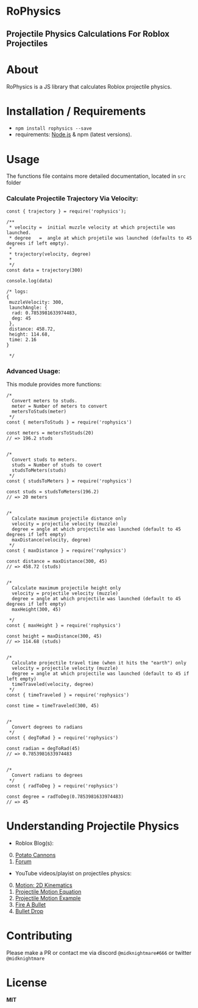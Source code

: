 # RoPhysics
## Projectile Physics Calculations For Roblox Projectiles

# About
RoPhysics is a JS library that calculates Roblox projectile physics.


# Installation / Requirements
* `npm install rophysics --save`
* requirements: [Node.js](https://nodejs.org/en/) & npm (latest versions).

# Usage
The functions file contains more detailed documentation, located in `src` folder
### Calculate Projectile Trajectory Via Velocity:
```JS
const { trajectory } = require('rophysics');

/**
 * velocity =  initial muzzle velocity at which projectile was launched.
 * degree   =  angle at which projetile was launched (defaults to 45 degrees if left empty).
 * 
 * trajectory(velocity, degree)
 * 
 */
const data = trajectory(300)

console.log(data)

/* logs:
{
 muzzleVelocity: 300,
 launchAngle: {
  rad: 0.7853981633974483,
  deg: 45
 },
 distance: 458.72,
 height: 114.68,
 time: 2.16
}

 */

```
### Advanced Usage:
This module provides more functions:
```JS
/*
  Convert meters to studs.
  meter = Number of meters to convert
  metersToStuds(meter)
 */
const { metersToStuds } = require('rophysics')

const meters = metersToStuds(20)
// => 196.2 studs


/*
  Convert studs to meters.
  studs = Number of studs to covert
  studsToMeters(studs)
 */
const { studsToMeters } = require('rophysics')

const studs = studsToMeters(196.2)
// => 20 meters


/*
  Calculate maximum projectile distance only
  velocity = projectile velocity (muzzle)
  degree = angle at which projectile was launched (default to 45 degrees if left empty)
  maxDistance(velocity, degree)
 */
const { maxDistance } = require('rophysics')

const distance = maxDistance(300, 45)
// => 458.72 (studs)


/*
  Calculate maximum projectile height only
  velocity = projectile velocity (muzzle)
  degree = angle at which projectile was launched (default to 45 degrees if left empty)
  maxHeight(300, 45)

 */
const { maxHeight } = require('rophysics')

const height = maxDistance(300, 45)
// => 114.68 (studs)


/*
  Calculate projectile travel time (when it hits the "earth") only
  velocity = projectile velocity (muzzle)
  degree = angle at which projectile was launched (default to 45 if left empty)
  timeTraveled(velocity, degree) 
 */
const { timeTraveled } = require('rophysics')

const time = timeTraveled(300, 45)


/*
  Convert degrees to radians
 */
const { degToRad } = require('rophysics')

const radian = degToRad(45)
// => 0.7853981633974483


/*
  Convert radians to degrees
 */
const { radToDeg } = require('rophysics')

const degree = radToDeg(0.7853981633974483)
// => 45

```
# Understanding Projectile Physics
* Roblox Blog(s):
0. [Potato Cannons](https://blog.roblox.com/2012/06/testing-the-accuracy-of-roblox-physics-with-potato-cannons/)
1. [Forum](https://devforum.roblox.com/t/how-many-studs-is-there-in-a-meter/103417/8)

* YouTube videos/playist on projectiles physics: 
0. [Motion: 2D Kinematics](https://www.youtube.com/watch?v=uBMLZV1B-Bw&list=PLMXAf0aPgIuVxKORoyofGV99l-YUsEK3j&index=1)
1. [Projectile Motion Equation](https://www.youtube.com/watch?v=DbuidBDG6ss)
2. [Projectile Motion Example](https://www.youtube.com/watch?v=6SHT-SLvcxk)
3. [Fire A Bullet](https://www.youtube.com/watch?v=_8t0iPz9VOc&list=PLMXAf0aPgIuVxKORoyofGV99l-YUsEK3j&index=7
)
4. [Bullet Drop](https://www.youtube.com/watch?v=_-soNrVIb8U&list=PLMXAf0aPgIuVxKORoyofGV99l-YUsEK3j&index=8)

# Contributing
Please make a PR or contact me via discord `@midknightmare#666` or twitter `@midknightmare`

# License
**MIT**